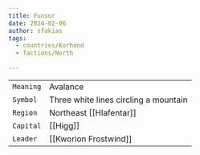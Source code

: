 ```yaml
---
title: Funsor
date: 2024-02-06
author: sfakias
tags:
  - countries/Korhond
  - factions/North
 
---
```

| | |
| --- | --- |
| `Meaning` | Avalance |
| `Symbol` | Three white lines circling a mountain |
| `Region` | Northeast [[Hlafentar]] |
| `Capital` | [[Higg]] |
| `Leader` | [[Kworion Frostwind]] |